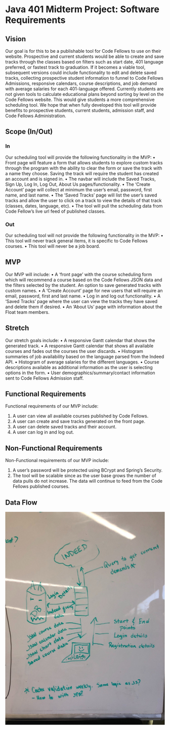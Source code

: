 # Java 401 Midterm Project: Software Requirements

## Vision
Our goal is for this to be a publishable tool for Code Fellows to use on their website. Prospective and current students would be able to create and save tracks through the classes based on filters such as start date, 401 language preferred, or fastest track to graduation. If it becomes a viable tool, subsequent versions could include functionality to edit and delete saved tracks, collecting prospective student information to funnel to Code Fellows Admissions, responsive calendars, course descriptions, and job demand with average salaries for each 401-language offered. Currently students are not given tools to calculate educational plans beyond sorting by level on the Code Fellows website. This would give students a more comprehensive scheduling tool. We hope that when fully developed this tool will provide benefits to prospective students, current students, admission staff, and Code Fellows Administration.

## Scope (In/Out)
### In
Our scheduling tool will provide the following functionality in the MVP:
•	Front page will feature a form that allows students to explore custom tracks through the program with the ability to clear the form or save the track with a name they choose. Saving the track will require the student has created an account and is signed in.
•	The navbar will include the Saved Tracks, Sign Up, Log In, Log Out, About Us pages/functionality.
•	The ‘Create Account’ page will collect at minimum the user’s email, password, first name, and last name.
•	The ‘Saved Tracks’ page will list the user’s saved tracks and allow the user to click on a track to view the details of that track (classes, dates, language, etc).
•	The tool will pull the scheduling data from Code Fellow’s live url feed of published classes.
### Out
Our scheduling tool will not provide the following functionality in the MVP:
•	This tool will never track general items, it is specific to Code Fellows courses.
•	This tool will never be a job board.
## MVP
Our MVP will include:
•	A ‘front page’ with the course scheduling form which will recommend a course based on the Code Fellows JSON data and the filters selected by the student. An option to save generated tracks with custom names.
•	A ‘Create Account’ page for new users that will require an email, password, first and last name.
•	Log in and log out functionality.
•	A ‘Saved Tracks’ page where the user can view the tracks they have saved and delete them if desired.
•	An ‘About Us’ page with information about the Float team members.
## Stretch
Our stretch goals include:
•	A responsive Gantt calendar that shows the generated track.
•	A responsive Gantt calendar that shows all available courses and fades out the courses the user discards.
•	Histogram summaries of job availability based on the language parsed from the Indeed API.
•	Histogram of average salaries for the different languages.
•	Course descriptions available as additional information as the user is selecting options in the form.
•	User demographics/summary/contact information sent to Code Fellows Admission staff.
## Functional Requirements
Functional requirements of our MVP include:
1.	A user can view all available courses published by Code Fellows.
2.	A user can create and save tracks generated on the front page.
3.	A user can delete saved tracks and their account.
4.	A user can log in and log out.
## Non-Functional Requirements
Non-Functional requirements of our MVP include:
1.	A user’s password will be protected using BCrypt and Spring’s Security.
2.	The tool will be scalable since as the user base grows the number of data pulls do not increase. The data will continue to feed from the Code Fellows published courses.
## Data Flow
 
![alt text](/assets/DataFlow.jpg)